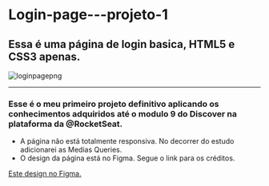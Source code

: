 # Login-page---projeto-1
<h2>Essa é uma página de login basica, HTML5 e CSS3 apenas.</h2>

![loginpagepng](https://user-images.githubusercontent.com/98281299/163192099-1338b484-8b63-4df9-8709-b5ee4fd0b85b.png)

<hr>

<h3>Esse é o meu primeiro projeto definitivo aplicando os conhecimentos adquiridos até o modulo 9 do Discover na plataforma da @RocketSeat.</h3>
<ul>
  <li>A página não está totalmente responsiva. No decorrer do estudo adicionarei as Medias Queries.</li>
  <li>O design da página está no Figma. Segue o link para os créditos.</li>
</ul>

<a href="https://www.figma.com/file/kKXkX0lqYmSsfXSxf0OvYj/Sign-Up-Form-and-CheckOut-Form-(Community)?node-id=0%3A1">Este design no Figma.<a>
